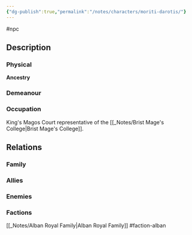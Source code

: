 ```yaml
---
{"dg-publish":true,"permalink":"/notes/characters/moriti-darotis/"}
---
```


#npc 
## Description
### Physical
**Ancestry** 

### Demeanour

### Occupation
King's Magos
Court representative of the [[_Notes/Brist Mage's College\|Brist Mage's College]].

## Relations
### Family
### Allies
### Enemies
### Factions
[[_Notes/Alban Royal Family\|Alban Royal Family]] #faction-alban 

 
